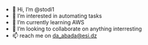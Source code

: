 - 👋 Hi, I’m @stodi1
- 👀 I’m interested in automating tasks
- 🌱 I’m currently learning AWS
- 💞️ I’m looking to collaborate on anything interresting
- 📫 reach me on da_abada@esi.dz

<!---
stodi1/stodi1 is a ✨ special ✨ repository because its `README.md` (this file) appears on your GitHub profile.
You can click the Preview link to take a look at your changes.
--->
